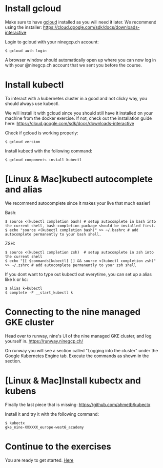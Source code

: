 # Install gcloud

Make sure to have [gcloud](https://cloud.google.com/sdk/install) installed as you will need it later.
We recommend using the installer: https://cloud.google.com/sdk/docs/downloads-interactive

Login to gcloud with your ninegcp.ch account:

```
$ gcloud auth login
```

A browser window should automatically open up where you can now log in with your <name>@ninegcp.ch account that we sent you before the course.

# Install kubectl

To interact with a kubernetes cluster in a good and not clicky way, you should always use kubectl.

We will install it with gcloud since you should still have it installed on your machine from the docker exercise.
If not, check out the installation guide here:
https://cloud.google.com/sdk/docs/downloads-interactive

Check if gcloud is working properly:
```
$ gcloud version
```

Install kubectl with the following command:
```
$ gcloud components install kubectl
```

# [Linux & Mac]kubectl autocomplete and alias

We recommend autocomplete since it makes your live that much easier!

Bash:
```
$ source <(kubectl completion bash) # setup autocomplete in bash into the current shell, bash-completion package should be installed first.
$ echo "source <(kubectl completion bash)" >> ~/.bashrc # add autocomplete permanently to your bash shell.

```


ZSH:
```
$ source <(kubectl completion zsh)  # setup autocomplete in zsh into the current shell
$ echo "[[ $commands[kubectl] ]] && source <(kubectl completion zsh)" >> ~/.zshrc # add autocomplete permanently to your zsh shell

```

If you dont want to type out kubectl out everytime, you can set up a alias like k or kc:
```
$ alias k=kubectl
$ complete -F __start_kubectl k
```

# Connecting to the nine managed GKE cluster

Head over to runway, nine's UI of the nine managed GKE cluster, and log yourself in.
https://runway.ninegcp.ch/

On runway you will see a section called "Logging into the cluster" under the Google Kubernetes Engine tab.
Execute the commands as shown in the section.

# [Linux & Mac]Install kubectx and kubens

Finally the last piece that is missing:
https://github.com/ahmetb/kubectx

Install it and try it with the following command:
```
$ kubectx
gke_nine-XXXXXX_europe-west6_academy
```

# Continue to the exercises
 
 You are ready to get started. [Here](exercise1.md)